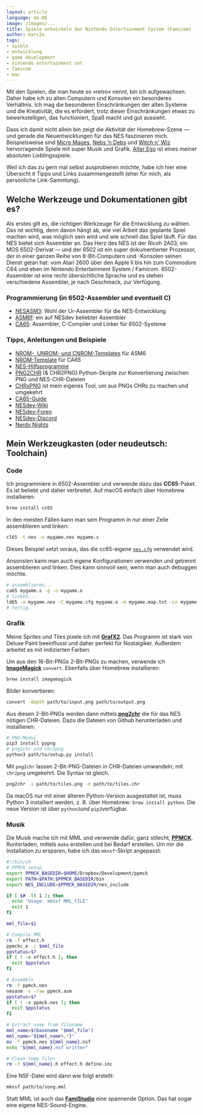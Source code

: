 ```yaml
---
layout: article
language: de-DE
image: /images/...
title: Spiele entwickeln das Nintendo Entertainment System (Famicom)
author: marc2o
tags:
- spiele
- entwicklung
- game development
- nintendo entertainment set
- famicom
- mac
---
```


Mit den Spielen, die man heute so »retro« nennt, bin ich aufgewachsen. Daher habe ich zu alten Computern und Konsolen ein besonderes Verhältnis. Ich mag die besonderen Einschränkungen der alten Systeme und die Kreativität, die es erfordert, trotz dieser Einschränkungen etwas zu bewerkstelligen, das functioniert, Spaß macht und gut aussieht.

Dass ich damit nicht allein bin zeigt die Aktivität der Homebrew-Szene — und gerade die Neuentwicklungen für das NES faszinieren mich. Beispielsweise sind [Micro Mages](http://morphcat.de/micromages/), [Nebs ’n Debs](https://www.nebsndebs.com/) und [Witch n' Wiz](https://mhughson.itch.io/witch-n-wiz) hervorragende Spiele mit super Musik und Grafik. [Alter Ego](https://www.retrosouls.net/?page_id=614) ist eines meiner absoluten Lieblingsspiele.

Weil ich das zu gern mal selbst ausprobieren möchte, habe ich hier eine Übersicht it Tipps und Links zusammengestellt (eher für mich, als persönliche Link-Sammlung).


## Welche Werkzeuge und Dokumentationen gibt es?

Als erstes gilt es, die richtigen Werkzeuge für die Entwicklung zu wählen. Das ist wichtig, denn davon hängt ab, wie viel Arbeit das geplante Spiel machen wird, was möglich sein wird und wie schnell das Spiel läuft. Für das NES bietet sich Assembler an. Das Herz des NES ist der Ricoh 2A03, ein MOS 6502-Derivat — und der 6502 ist ein super dokumentierter Prozessor, der in einer ganzen Reihe von 8-Bit-Computern und -Konsolen seinen Dienst getan hat: vom Atari 2600 über den Apple II bis hin zum Commodore C64 und eben im Nintendo Entertainment System / Famicom. 6502-Assembler ist eine recht übersichtliche Sprache und es stehen verschiedene Assembler, je nach Geschmack, zur Verfügung.


### Programmierung (in 6502-Assembler und eventuell C)

* [NESASM3](https://github.com/camsaul/nesasm): Wohl der Ur-Assembler für die NES-Entwicklung
* [ASM6f](https://github.com/freem/asm6f): ein auf NESdev beliebter Assembler
* [CA65](https://github.com/cc65/cc65): Assembler, C-Compiler und Linker für 6502-Systeme


### Tipps, Anleitungen und Beispiele

- [NROM-, UNROM- und CNROM-Templates](https://forums.nesdev.org/viewtopic.php?t=6160) für ASM6
- [NROM-Template](https://github.com/pinobatch/nrom-template) für CA65
- [NES-Hilfsprogramme](https://github.com/qalle2/nes-util)
- [PNG2CHR](https://github.com/Taywee/png2chr) (& CHR2PNG) Python-Skripte zur Konvertierung zwischen PNG und NES-CHR-Dateien
- [CHRxPNG](https://) ist mein eigenes Tool, um aus PNGs CHRs zu machen und umgekehrt
- [CA65-Guide](https://www.cc65.org/doc/ca65.html)
- [NESdev-Wiki](https://wiki.nesdev.org/w/index.php?title=Nesdev_Wiki)
- [NESdev-Foren](https://forums.nesdev.org/viewforum.php?f=24&sid=a9934fbaae1b2d65890083f38ac5db6b)
- [NESdev-Discord](https://discord.gg/pTWwBCp)
- [Nerdy Nights](https://github.com/ddribin/nerdy-nights)


## Mein Werkzeugkasten (oder neudeutsch: Toolchain)

### Code

Ich programmiere in 6502-Assembler und verwende dazu das **CC65**-Paket. Es ist beliebt und daher verbreitet. Auf macOS einfach über Homebrew installieren:

```bash
brew install cc65
```

In den meisten Fällen kann man sein Programm in nur einer Zeile assemblieren und linken:

```bash
cl65 -t nes -o mygame.nes mygame.s
```

Dieses Beispiel setzt voraus, das die cc65-eigene [`nes.cfg`](https://github.com/cc65/cc65/blob/master/cfg/nes.cfg) verwendet wird.

Ansonsten kann man auch eigene Konfigurationen verwenden und getrennt assemblieren und linken. Dies kann sinnvoll sein, wenn man auch debuggen möchte.

```bash
# assemblieren...
ca65 mygame.s -g -o mygame.o
# linken...
ld65 -o mygame.nes -C mygame.cfg mygame.o -m mygame.map.txt -Ln mygame.labels.txt --dbgfile mygame.nes.dbg
# fertig.
```


### Grafik

Meine Sprites und Tiles pixele ich mit [**GrafX2**](https://pulkomandy.tk/projects/GrafX2/downloads). Das Programm ist stark von Deluxe Paint beeinflusst und daher perfekt für Nostalgiker. Außerdem arbeitet es mit indizierten Farben.

Um aus den 16-Bit-PNGs 2-Bit-PNGs zu machen, verwende ich [**ImageMagick**](https://imagemagick.org) `convert`. Ebenfalls über Homebrew installieren:

```bash
brew install imagemagick
```

Bilder konvertieren:

```bash
convert -depth path/to/input.png path/to/output.png
```


Aus diesen 2-Bit-PNGs werden dann mittels [**png2chr**](https://github.com/Taywee/png2chr) die für das NES nötigen CHR-Dateien. Dazu die Dateien von Github herunterladen und installieren:

```bash
# PNG-Modul
pip3 install pypng
# png2chr und chr2png
python3 path/to/setup.py install
```

Mit `png2chr` lassen 2-Bit-PNG-Dateien in CHR-Dateien umwandeln; mit `chr2png` umgekehrt. Die Syntax ist gleich.

```bash
png2chr -i path/to/tiles.png -o path/to/tiles.chr
```

Da macOS nur mit einer älteren Python-Version ausgestattet ist, muss Python 3 installiert werden, z. B. über Homebrew: `brew install python`. Die neue Version ist über `python3`und `pip3`verfügbar.


### Musik

Die Musik mache ich mit MML und verwende dafür, ganz stilecht, [**PPMCK**](https://github.com/munshkr/ppmck). Runterladen, mittels `make` erstellen und bei Bedarf erstellen. Um mir die Installation zu ersparen, habe ich das `mknsf`-Skript angepasst:

```bash
#!/bin/sh
# PPMCK setup
export PPMCK_BASEDIR=$HOME/Dropbox/Development/ppmck
export PATH=$PATH:$PPMCK_BASEDIR/bin
export NES_INCLUDE=$PPMCK_BASEDIR/nes_include

if [ $# -lt 1 ]; then
  echo "Usage: mknsf MML_FILE"
  exit 1
fi

mml_file=$1

# Compile MML
rm -f effect.h
ppmckc_e -i $mml_file
ppstatus=$?
if [ ! -e effect.h ]; then
  exit $ppstatus
fi

# Assemble
rm -f ppmck.nes
nesasm -s -raw ppmck.asm
ppstatus=$?
if [ ! -e ppmck.nes ]; then
  exit $ppstatus
fi

# Extract name from filename
mml_name=$(basename "$mml_file")
mml_name="${mml_name%.*}"
mv -f ppmck.nes ${mml_name}.nsf
echo "${mml_name}.nsf written"

# Clean temp files
rm -f ${mml_name}.h effect.h define.inc
```

Eine NSF-Datei wird dann wie folgt erstellt:

```bash
mknsf path/to/song.mml
```

Statt MML ist auch das [**FamiStudio**](https://famistudio.org/) eine spannende Option. Das hat sogar eine eigene NES-Sound-Engine.

